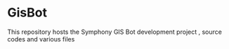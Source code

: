 # GisBot
This repository hosts the Symphony GIS Bot development project , source codes and various files
